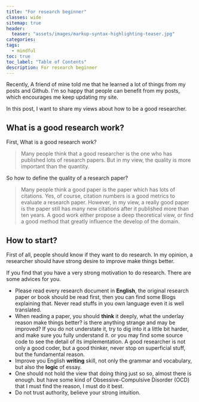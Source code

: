 ```yaml
---
title: "For research beginner"
classes: wide
sitemap: true
header:
  teaser: "assets/images/markup-syntax-highlighting-teaser.jpg"
categories:
tags:
  - mindful
toc: true
toc_label: "Table of Contents"
description: For research beginner
---
```


Recently, A friend of mine told me that he learned a lot of things from my posts and Github. I'm so happy that people can benefit from my posts, which encourages me keep updating my site.

In this post, I want to share my views about how to be a good researcher. 

## What is a good research work?

First, What is a good research work? 

> Many people think that a  good researcher is the one who has published lots of research papers. But in my view, the quality is more important than the quantity. 

So how to define the quality of a research paper?

> Many people think a good paper is the paper which has lots of citations. Yes, of course, citation numbers is a good metrics to evaluate a research paper. However, in my view, a really  good paper is the paper still has many new citations after it published more than ten years. A good work either propose a deep theoretical view, or find a good method that greatly influence the develop of the domain.

## How to start?

First of all, people should know if they want to do research. In my opinion, a researcher should have strong desire to improve make things better.

If you find that you have a very strong motivation to do research. There are some advices for you.

* Please read every research document in **English**, the original research paper or book should be read first, then you can find some Blogs explaining that. Never read stuffs in you own language even it is well translated.
* When reading a paper, you should **think** it deeply, what the underlay reason make things better? is there anything strange and may be improved? If you do not understate it, try to dig into it a little bit harder, and make sure you fully understand it. or you may find some source code to see the detail of its implementation. A good researcher is not only a good coder, but a good thinker, never stop on superficial stuff, but the fundamental reason.
* Improve you English **writing** skill, not only the grammar and vocabulary, but also the **logic** of essay.
* One should not hold the view that doing thing just so so, almost there is enough. but have some kind of  Obsessive-Compulsive Disorder (OCD) that I must find the reason, I must do it best.
* Do not trust authority, believe your strong intuition.







